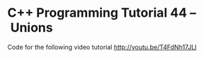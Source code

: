C++ Programming Tutorial 44 – Unions
====================================

Code for the following video tutorial http://youtu.be/T4FdNh17JLI
